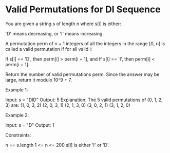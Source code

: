 # Valid Permutations for DI Sequence

You are given a string s of length n where s[i] is either:

'D' means decreasing, or
'I' means increasing.

A permutation perm of n + 1 integers of all the integers in the range [0, n] is called a valid permutation if for all valid i:

If s[i] == 'D', then perm[i] > perm[i + 1], and
If s[i] == 'I', then perm[i] < perm[i + 1].

Return the number of valid permutations perm. Since the answer may be large, return it modulo 10^9 + 7.

Example 1:

Input: s = "DID"
Output: 5
Explanation: The 5 valid permutations of (0, 1, 2, 3) are:
(1, 0, 3, 2)
(2, 0, 3, 1)
(2, 1, 3, 0)
(3, 0, 2, 1)
(3, 1, 2, 0)

Example 2:

Input: s = "D"
Output: 1

Constraints:

n == s.length
1 <= n <= 200
s[i] is either 'I' or 'D'.
